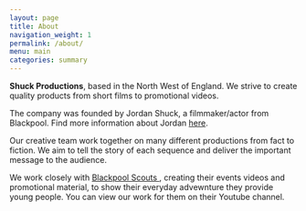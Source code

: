 ```yaml
---
layout: page
title: About
navigation_weight: 1
permalink: /about/
menu: main
categories: summary
---
```


**Shuck Productions**, based in the North West of England. We strive to create quality products from short films to promotional videos.

The company was founded by Jordan Shuck, a filmmaker/actor from Blackpool. Find more information about Jordan [here](http://jordan.shuck.org.uk).

Our creative team work together on many different productions from fact to fiction. We aim to tell the story of each sequence and deliver the important message to the audience.

We work closely with <a href="http://www.blackpoolscouts.org.uk" target="_blank"> Blackpool Scouts </a>, creating their events videos and promotional material, to show their everyday advewnture they provide young people. You can view our work for them on their Youtube channel. 


